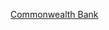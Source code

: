 [Commonwealth Bank](https://www.theforage.com/simulations/commonwealth-bank/intro-cybersecurity-rdxl)